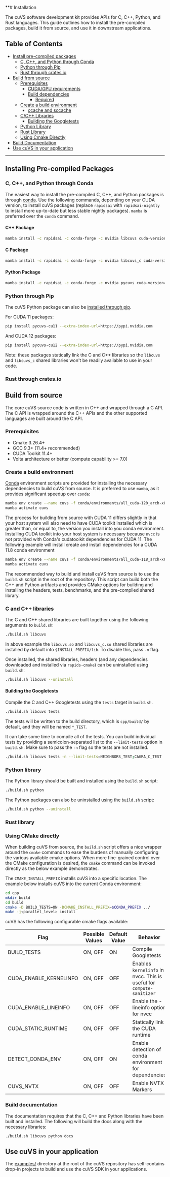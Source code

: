 **# Installation

The cuVS software development kit provides APIs for C, C++, Python, and Rust languages. This guide outlines how to install the pre-compiled packages, build it from source, and use it in downstream applications. 

## Table of Contents

- [Install pre-compiled packages](#installing-precompiled-packages)
  - [C, C++, and Python through Conda](#installing-through-conda)
  - [Python through Pip](#installing-python-through-pip)
  - [Rust through crates.io](#installing-rust-through-crates)
- [Build from source](#building-c-and-python-from-source)
  - [Prerequisites](#build-prerequisites)
    - [CUDA/GPU requirements](#cudagpu-requirements)
    - [Build dependencies](#build-dependencies)
      - [Required](#required)
  - [Create a build environment](#creating-a-build-environment)
      - [ccache and sccache](#ccache-and-sccache)
  - [C/C++ Libraries](#c-library)
      - [Building the Googletests](#building-the-googletests)
  - [Python Library](#python-library)
  - [Rust Library](#rust-library)
  - [Using Cmake Directly](#using-cmake-directly)
- [Build Documentation](#build-documentation)
- [Use cuVS in your application](#use-cuvs-in-your-application)

------

## Installing Pre-compiled Packages

### C, C++, and Python through Conda

The easiest way to install the pre-compiled C, C++, and Python packages is through [conda](https://docs.anaconda.com/free/miniconda/index.html). Use the following commands, depending on your CUDA version, to install cuVS packages (replace `rapidsai` with `rapidsai-nightly` to install more up-to-date but less stable nightly packages). `mamba` is preferred over the `conda` command.

#### C++ Package
```bash
mamba install -c rapidsai -c conda-forge -c nvidia libcuvs cuda-version=12.0
```

#### C Package
```bash
mamba install -c rapidsai -c conda-forge -c nvidia libcuvs_c cuda-version=12.0
```

#### Python Package
```bash
mamba install -c rapidsai -c conda-forge -c nvidia pycuvs cuda-version=12.0
```

### Python through Pip

The cuVS Python package can also be [installed through pip](https://rapids.ai/pip.html#install). 

For CUDA 11 packages:
```bash
pip install pycuvs-cu11 --extra-index-url=https://pypi.nvidia.com
```

And CUDA 12 packages:
```bash
pip install pycuvs-cu12 --extra-index-url=https://pypi.nvidia.com
```

Note: these packages statically link the C and C++ libraries so the `libcuvs` and `libcuvs_c` shared libraries won't be readily available to use in your code. 

### Rust through crates.io

## Build from source

The core cuVS source code is written in C++ and wrapped through a C API. The C API is wrapped around the C++ APIs and the other supported languages are built around the C API. 


### Prerequisites

- Cmake 3.26.4+
- GCC 9.3+ (11.4+ recommended)
- CUDA Toolkit 11.4+
- Volta architecture or better (compute capability >= 7.0)

### Create a build environment

[Conda](https://docs.anaconda.com/free/miniconda/index.html) environment scripts are provided for installing the necessary dependencies to build cuVS from source. It is preferred to use `mamba`, as it provides significant speedup over `conda`:
```bash
mamba env create --name cuvs -f conda/environments/all_cuda-120_arch-x86_64.yaml
mamba activate cuvs
```

The process for building from source with CUDA 11 differs slightly in that your host system will also need to have CUDA toolkit installed which is greater than, or equal to, the version you install into you conda environment. Installing CUDA toolkit into your host system is necessary because `nvcc` is not provided with Conda's cudatoolkit dependencies for CUDA 11. The following example will install create and install dependencies for a CUDA 11.8 conda environment
```bash
mamba env create --name cuvs -f conda/environments/all_cuda-118_arch-x86_64.yaml
mamba activate cuvs
```

The recommended way to build and install cuVS from source is to use the `build.sh` script in the root of the repository. This script can build both the C++ and Python artifacts and provides CMake options for building and installing the headers, tests, benchmarks, and the pre-compiled shared library.


### C and C++ libraries

The C and C++ shared libraries are built together using the following arguments to `build.sh`:
```bash
./build.sh libcuvs
```

In above example the `libcuvs.so` and `libcuvs_c.so` shared libraries are installed by default into `$INSTALL_PREFIX/lib`. To disable this, pass `-n` flag.

Once installed, the shared libraries, headers (and any dependencies downloaded and installed via `rapids-cmake`) can be uninstalled using `build.sh`:
```bash
./build.sh libcuvs --uninstall
```


#### Building the Googletests

Compile the C and C++ Googletests using the `tests` target in `build.sh`.

```bash
./build.sh libcuvs tests
```

The tests will be written to the build directory, which is `cpp/build/` by default, and they will be named `*_TEST`.

It can take some time to compile all of the tests. You can build individual tests by providing a semicolon-separated list to the `--limit-tests` option in `build.sh`. Make sure to pass the `-n` flag so the tests are not installed.

```bash
./build.sh libcuvs tests -n --limit-tests=NEIGHBORS_TEST;CAGRA_C_TEST
```

### Python library

The Python library should be built and installed using the `build.sh` script:

```bash
./build.sh python
```

The Python packages can also be uninstalled using the `build.sh` script:
```bash
./build.sh python --uninstall
```

### Rust library



### Using CMake directly

When building cuVS from source, the `build.sh` script offers a nice wrapper around the `cmake` commands to ease the burdens of manually configuring the various available cmake options. When more fine-grained control over the CMake configuration is desired, the `cmake` command can be invoked directly as the below example demonstrates. 

The `CMAKE_INSTALL_PREFIX` installs cuVS into a specific location. The example below installs cuVS into the current Conda environment:
```bash
cd cpp
mkdir build
cd build
cmake -D BUILD_TESTS=ON -DCMAKE_INSTALL_PREFIX=$CONDA_PREFIX ../
make -j<parallel_level> install
```

cuVS has the following configurable cmake flags available:

| Flag                   | Possible Values      | Default Value | Behavior                                                                     |
|------------------------|----------------------| --- |------------------------------------------------------------------------------|
| BUILD_TESTS            | ON, OFF              | ON | Compile Googletests                                                          |
| CUDA_ENABLE_KERNELINFO | ON, OFF              | OFF | Enables `kernelinfo` in nvcc. This is useful for `compute-sanitizer`         |
| CUDA_ENABLE_LINEINFO   | ON, OFF              | OFF | Enable the -lineinfo option for nvcc                                         |
| CUDA_STATIC_RUNTIME    | ON, OFF              | OFF | Statically link the CUDA runtime                                             |
| DETECT_CONDA_ENV       | ON, OFF              | ON | Enable detection of conda environment for dependencies                       |
| CUVS_NVTX              | ON, OFF              | OFF | Enable NVTX Markers                                                          |

### Build documentation

The documentation requires that the C, C++ and Python libraries have been built and installed. The following will build the docs along with the necessary libraries:

```
./build.sh libcuvs python docs
```

## Use cuVS in your application

The [examples/](https://github.com/rapidsai/raft/tree/HEAD/examples) directory at the root of the cuVS repository has self-contains drop-in projects to build and use the cuVS SDK in your applications.